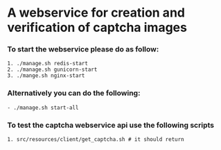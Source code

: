 # A webservice for creation and verification of captcha images

### To start the webservice please do as follow:
    1. ./manage.sh redis-start
    2. ./manage.sh gunicorn-start
    3. ./mange.sh nginx-start

### Alternatively you can do the following:
    - ./manage.sh start-all

### To test the captcha webservice api use the following scripts
    1. src/resources/client/get_captcha.sh # it should return
    
    
